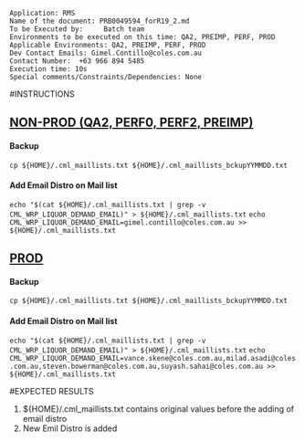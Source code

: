 <code>
Application: RMS
Name of the document: PRB0049594_forR19_2.md
To be Executed by:     Batch team
Environments to be executed on this time: QA2, PREIMP, PERF, PROD
Applicable Environments: QA2, PREIMP, PERF, PROD
Dev Contact Emails: Gimel.Contillo@coles.com.au
Contact Number:  +63 966 894 5485
Execution time: 10s
Special comments/Constraints/Dependencies: None
</code>

#INSTRUCTIONS

<h2><a href="#NONPROD">NON-PROD (QA2, PERF0, PERF2, PREIMP)</a></h2>

<h4>Backup</h4>
<code>cp ${HOME}/.cml_maillists.txt ${HOME}/.cml_maillists_bckupYYMMDD.txt</code>


<h4>Add Email Distro on Mail list</h4>
<code>echo "$(cat ${HOME}/.cml_maillists.txt | grep -v CML_WRP_LIQUOR_DEMAND_EMAIL)" > ${HOME}/.cml_maillists.txt</code>
<code>echo CML_WRP_LIQUOR_DEMAND_EMAIL=gimel.contillo@coles.com.au >> ${HOME}/.cml_maillists.txt</code>

<h2><a href="#PROD">PROD</a></h2>

<h4>Backup</h4>
<code>cp ${HOME}/.cml_maillists.txt ${HOME}/.cml_maillists_bckupYYMMDD.txt</code>


<h4>Add Email Distro on Mail list</h4>
<code>echo "$(cat ${HOME}/.cml_maillists.txt | grep -v CML_WRP_LIQUOR_DEMAND_EMAIL)" > ${HOME}/.cml_maillists.txt</code>
<code>echo CML_WRP_LIQUOR_DEMAND_EMAIL=vance.skene@coles.com.au,milad.asadi@coles.com.au,steven.bowerman@coles.com.au,suyash.sahai@coles.com.au >> ${HOME}/.cml_maillists.txt</code>

#EXPECTED RESULTS

<ol>
	<li>${HOME}/.cml_maillists.txt contains original values before the adding of email distro</li>
	<li>New Emil Distro is added</li>
</ol>